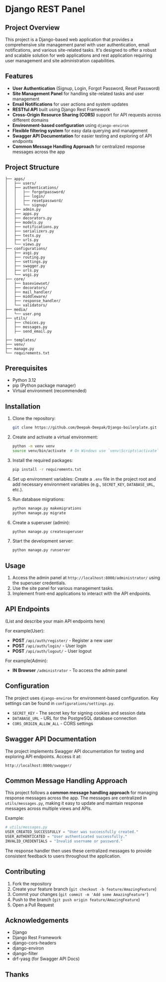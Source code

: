 # Django REST Panel

## Project Overview

This project is a Django-based web application that provides a comprehensive site management panel with user authentication, email notifications, and various site-related tasks. It's designed to offer a robust and scalable solution for web applications and rest application requiring user management and site administration capabilities.

## Features

- **User Authentication** (Signup, Login, Forgot Password, Reset Password)
- **Site Management Panel** for handling site-related tasks and user management
- **Email Notifications** for user actions and system updates
- **RESTful API** built using Django Rest Framework
- **Cross-Origin Resource Sharing (CORS)** support for API requests across different domains
- **Environment-based configuration** using `django-environ`
- **Flexible filtering system** for easy data querying and management
- **Swagger API Documentation** for easier testing and exploring of API endpoints
- **Common Message Handling Approach** for centralized response messages across the app

## Project Structure

```
├── apps/
│   ├── users/
│   ├── authentications/
│   │   ├── forgotpassword/
│   │   ├── login/
│   │   ├── resetpassword/
│   │   └── signup/
│   ├── admin.py
│   ├── apps.py
│   ├── decorators.py
│   ├── models.py
│   ├── notifications.py
│   ├── serializers.py
│   ├── tests.py
│   ├── urls.py
│   └── views.py
├── configurations/
│   ├── asgi.py
│   ├── routing.py
│   ├── settings.py
│   ├── swagger.py
│   ├── urls.py
│   └── wsgi.py
├── core/
│   ├── baseviewset/
│   ├── decorators/
│   ├── mail_handler/
│   ├── middleware/
│   ├── response_handler/
│   └── validators/
├── media/
│   └── user.png
├── utils/
│   ├── choices.py
│   ├── messages.py
│   ├── send_email.py
│ 
├── templates/
├── venv/
├── manage.py
└── requirements.txt
```

## Prerequisites

- Python 3.12
- pip (Python package manager)
- Virtual environment (recommended)

## Installation

1. Clone the repository:
   ```bash
   git clone https://github.com/Deepak-Deepak/Django-boilerplate.git
   ```

2. Create and activate a virtual environment:
   ```bash
   python -m venv venv
   source venv/bin/activate  # On Windows use `venv\Scripts\activate`
   ```
   
3. Install the required packages:
   ```bash
   pip install -r requirements.txt
   ```

4. Set up environment variables:
   Create a `.env` file in the project root and add necessary environment variables (e.g., `SECRET_KEY`, `DATABASE_URL`, etc.).

5. Run database migrations:
   ```bash
   python manage.py makemigrations
   python manage.py migrate
   ```

6. Create a superuser (admin):
   ```bash
   python manage.py createsuperuser
   ```

7. Start the development server:
   ```bash
   python manage.py runserver
   ```

## Usage

1. Access the admin panel at `http://localhost:8000/administrator/` using the superuser credentials.
2. Use the site panel for various management tasks.
3. Implement front-end applications to interact with the API endpoints.

## API Endpoints

(List and describe your main API endpoints here)

For example(User):
- **POST** `/api/auth/register/` - Register a new user
- **POST** `/api/auth/login/` - User login
- **POST** `/api/auth/logout/` - User logout
  
For example(Admin):
- **IN Browser** `/administrator` - To access the admin panel


## Configuration

The project uses `django-environ` for environment-based configuration. Key settings can be found in `configurations/settings.py`.

- `SECRET_KEY` - The secret key for signing cookies and session data
- `DATABASE_URL` - URL for the PostgreSQL database connection
- `CORS_ORIGIN_ALLOW_ALL` - CORS settings

## Swagger API Documentation

The project implements Swagger API documentation for testing and exploring API endpoints. Access it at:

```
http://localhost:8000/swagger/
```

## Common Message Handling Approach

This project follows a **common message handling approach** for managing response messages across the app. The messages are centralized in `utils/messages.py`, making it easy to update and maintain response messages across multiple views and APIs.

Example:

```python
# utils/messages.py
USER_CREATED_SUCCESSFULLY = "User was successfully created."
USER_AUTHENTICATED = "User authenticated successfully."
INVALID_CREDENTIALS = "Invalid username or password."
```

The response handler then uses these centralized messages to provide consistent feedback to users throughout the application.

## Contributing

1. Fork the repository
2. Create your feature branch (`git checkout -b feature/AmazingFeature`)
3. Commit your changes (`git commit -m 'Add some AmazingFeature'`)
4. Push to the branch (`git push origin feature/AmazingFeature`)
5. Open a Pull Request

## Acknowledgements

- Django
- Django Rest Framework
- django-cors-headers
- django-environ
- django-filter
- drf-yasg (for Swagger API Docs)
  
## Thanks 
